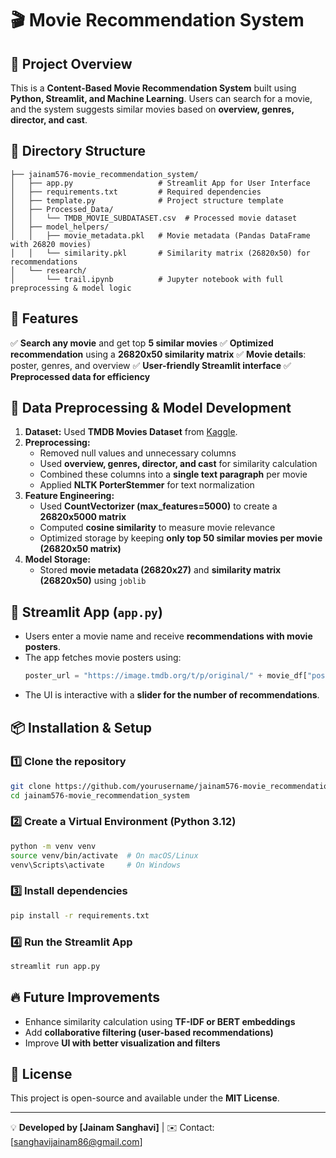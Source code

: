 # 🎬 Movie Recommendation System

## 📌 Project Overview
This is a **Content-Based Movie Recommendation System** built using **Python, Streamlit, and Machine Learning**. Users can search for a movie, and the system suggests similar movies based on **overview, genres, director, and cast**. 

## 📂 Directory Structure
```
├── jainam576-movie_recommendation_system/
│   ├── app.py                   # Streamlit App for User Interface
│   ├── requirements.txt         # Required dependencies
│   ├── template.py              # Project structure template
│   ├── Processed_Data/
│   │   └── TMDB_MOVIE_SUBDATASET.csv  # Processed movie dataset
│   ├── model_helpers/
│   │   ├── movie_metadata.pkl   # Movie metadata (Pandas DataFrame with 26820 movies)
│   │   └── similarity.pkl       # Similarity matrix (26820x50) for recommendations
│   └── research/
│       └── trail.ipynb          # Jupyter notebook with full preprocessing & model logic
```

## 🚀 Features
✅ **Search any movie** and get top **5 similar movies**
✅ **Optimized recommendation** using a **26820x50 similarity matrix**
✅ **Movie details**: poster, genres, and overview
✅ **User-friendly Streamlit interface**
✅ **Preprocessed data for efficiency**

## 🔧 Data Preprocessing & Model Development
1. **Dataset:** Used **TMDB Movies Dataset** from [Kaggle](https://www.kaggle.com/datasets/alanvourch/tmdb-movies-daily-updates/data).
2. **Preprocessing:**
   - Removed null values and unnecessary columns
   - Used **overview, genres, director, and cast** for similarity calculation
   - Combined these columns into a **single text paragraph** per movie
   - Applied **NLTK PorterStemmer** for text normalization
3. **Feature Engineering:**
   - Used **CountVectorizer (max_features=5000)** to create a **26820x5000 matrix**
   - Computed **cosine similarity** to measure movie relevance
   - Optimized storage by keeping **only top 50 similar movies per movie (26820x50 matrix)**
4. **Model Storage:**
   - Stored **movie metadata (26820x27)** and **similarity matrix (26820x50)** using `joblib`

## 🎨 Streamlit App (`app.py`)
- Users enter a movie name and receive **recommendations with movie posters**.
- The app fetches movie posters using:
  ```python
  poster_url = "https://image.tmdb.org/t/p/original/" + movie_df["poster_path"]
  ```
- The UI is interactive with a **slider for the number of recommendations**.

## 📦 Installation & Setup
### 1️⃣ Clone the repository
```sh
git clone https://github.com/yourusername/jainam576-movie_recommendation_system.git
cd jainam576-movie_recommendation_system
```
### 2️⃣ Create a Virtual Environment (Python 3.12)
```sh
python -m venv venv
source venv/bin/activate  # On macOS/Linux
venv\Scripts\activate     # On Windows
```
### 3️⃣ Install dependencies
```sh
pip install -r requirements.txt
```
### 4️⃣ Run the Streamlit App
```sh
streamlit run app.py
```

## 🔥 Future Improvements
- Enhance similarity calculation using **TF-IDF or BERT embeddings**
- Add **collaborative filtering (user-based recommendations)**
- Improve **UI with better visualization and filters**

## 📜 License
This project is open-source and available under the **MIT License**.

---
💡 **Developed by [Jainam Sanghavi]** | ✉️ Contact: [sanghavijainam86@gmail.com]
